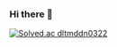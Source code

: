 ### Hi there 👋

[![Solved.ac dltmddn0322](http://mazassumnida.wtf/api/v2/generate_badge?boj=bknote71)](https://solved.ac/dltmddn0322)

<!--
**kelvin3476/kelvin3476** is a ✨ _special_ ✨ repository because its `README.md` (this file) appears on your GitHub profile.

Here are some ideas to get you started:

- 🔭 I’m currently working on ...
- 🌱 I’m currently learning ...
- 👯 I’m looking to collaborate on ...
- 🤔 I’m looking for help with ...
- 💬 Ask me about ...
- 📫 How to reach me: ...
- 😄 Pronouns: ...
- ⚡ Fun fact: ...
-->
